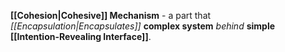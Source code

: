 **[[Cohesion|Cohesive]] Mechanism** - a part that *[[Encapsulation|Encapsulates]]* **complex system** *behind* **simple [[Intention-Revealing Interface]]**.
